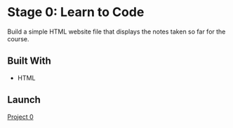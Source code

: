 # Stage 0: Learn to Code
Build a simple HTML website file that displays the notes taken so far for the course.

## Built With
* HTML

## Launch
[Project 0](https://ziggysauce.github.io/udacity-IPND/stage0/Notes.html)
